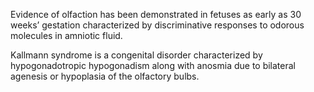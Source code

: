 Evidence of olfaction has been demonstrated in fetuses as early as 30 weeks’ gestation characterized by discriminative responses to odorous molecules in amniotic fluid.

Kallmann syndrome is a congenital disorder characterized by hypogonadotropic hypogonadism along with anosmia due to bilateral agenesis or hypoplasia of the olfactory bulbs.